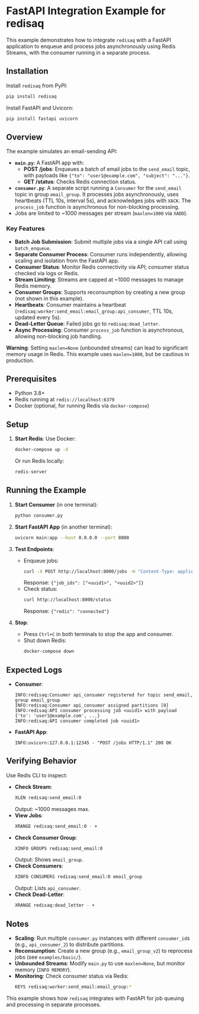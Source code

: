 # FastAPI Integration Example for redisaq

This example demonstrates how to integrate `redisaq` with a FastAPI application to enqueue and process jobs asynchronously using Redis Streams, with the consumer running in a separate process.

## Installation
Install `redisaq` from PyPI:

```bash
pip install redisaq
```

Install FastAPI and Uvicorn:

```bash
pip install fastapi uvicorn
```

## Overview
The example simulates an email-sending API:
- **`main.py`**: A FastAPI app with:
  - **POST /jobs**: Enqueues a batch of email jobs to the `send_email` topic, with payloads like `{"to": "user1@example.com", "subject": "..."}`.
  - **GET /status**: Checks Redis connection status.
- **`consumer.py`**: A separate script running a `Consumer` for the `send_email` topic in group `email_group`. It processes jobs asynchronously, uses heartbeats (TTL 10s, interval 5s), and acknowledges jobs with `XACK`. The `process_job` function is asynchronous for non-blocking processing.
- Jobs are limited to ~1000 messages per stream (`maxlen=1000` via `XADD`).

### Key Features
- **Batch Job Submission**: Submit multiple jobs via a single API call using `batch_enqueue`.
- **Separate Consumer Process**: Consumer runs independently, allowing scaling and isolation from the FastAPI app.
- **Consumer Status**: Monitor Redis connectivity via API; consumer status checked via logs or Redis.
- **Stream Limiting**: Streams are capped at ~1000 messages to manage Redis memory.
- **Consumer Groups**: Supports reconsumption by creating a new group (not shown in this example).
- **Heartbeats**: Consumer maintains a heartbeat (`redisaq:worker:send_email:email_group:api_consumer`, TTL 10s, updated every 5s).
- **Dead-Letter Queue**: Failed jobs go to `redisaq:dead_letter`.
- **Async Processing**: Consumer `process_job` function is asynchronous, allowing non-blocking job handling.

**Warning**: Setting `maxlen=None` (unbounded streams) can lead to significant memory usage in Redis. This example uses `maxlen=1000`, but be cautious in production.

## Prerequisites
- Python 3.8+
- Redis running at `redis://localhost:6379`
- Docker (optional, for running Redis via `docker-compose`)

## Setup
1. **Start Redis**:
   Use Docker:
   ```bash
   docker-compose up -d
   ```
   Or run Redis locally:
   ```bash
   redis-server
   ```

## Running the Example
1. **Start Consumer** (in one terminal):
   ```bash
   python consumer.py
   ```

2. **Start FastAPI App** (in another terminal):
   ```bash
   uvicorn main:app --host 0.0.0.0 --port 8000
   ```

3. **Test Endpoints**:
   - Enqueue jobs:
     ```bash
     curl -X POST http://localhost:8000/jobs -H "Content-Type: application/json" -d '{"messages": [{"to": "user1@example.com", "subject": "Test", "body": "Hello"}, {"to": "user2@example.com", "subject": "Test2", "body": "Hi"}]}'
     ```
     Response: `{"job_ids": ["<uuid1>", "<uuid2>"]}`
   - Check status:
     ```bash
     curl http://localhost:8000/status
     ```
     Response: `{"redis": "connected"}`

4. **Stop**:
   - Press `Ctrl+C` in both terminals to stop the app and consumer.
   - Shut down Redis:
     ```bash
     docker-compose down
     ```

## Expected Logs
- **Consumer**:
  ```
  INFO:redisaq:Consumer api_consumer registered for topic send_email, group email_group
  INFO:redisaq:Consumer api_consumer assigned partitions [0]
  INFO:redisaq:API consumer processing job <uuid1> with payload {'to': 'user1@example.com', ...}
  INFO:redisaq:API consumer completed job <uuid1>
  ```
- **FastAPI App**:
  ```
  INFO:uvicorn:127.0.0.1:12345 - "POST /jobs HTTP/1.1" 200 OK
  ```

## Verifying Behavior
Use Redis CLI to inspect:
- **Check Stream**:
  ```bash
  XLEN redisaq:send_email:0
  ```
  Output: ~1000 messages max.
- **View Jobs**:
  ```bash
  XRANGE redisaq:send_email:0 - +
  ```
- **Check Consumer Group**:
  ```bash
  XINFO GROUPS redisaq:send_email:0
  ```
  Output: Shows `email_group`.
- **Check Consumers**:
  ```bash
  XINFO CONSUMERS redisaq:send_email:0 email_group
  ```
  Output: Lists `api_consumer`.
- **Check Dead-Letter**:
  ```bash
  XRANGE redisaq:dead_letter - +
  ```

## Notes
- **Scaling**: Run multiple `consumer.py` instances with different `consumer_id`s (e.g., `api_consumer_2`) to distribute partitions.
- **Reconsumption**: Create a new group (e.g., `email_group_v2`) to reprocess jobs (see `examples/basic/`).
- **Unbounded Streams**: Modify `main.py` to use `maxlen=None`, but monitor memory (`INFO MEMORY`).
- **Monitoring**: Check consumer status via Redis:
  ```bash
  KEYS redisaq:worker:send_email:email_group:*
  ```

This example shows how `redisaq` integrates with FastAPI for job queuing and processing in separate processes.